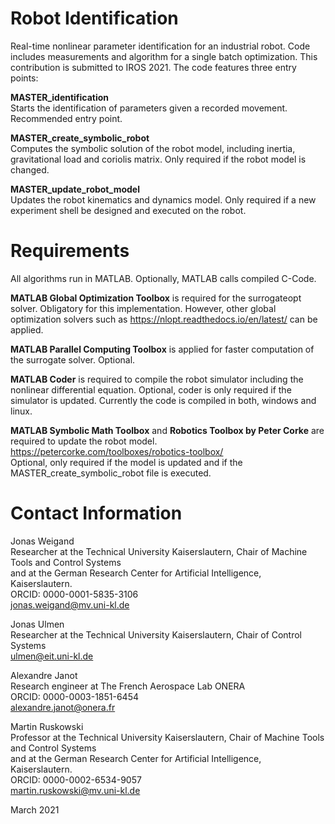 # Robot Identification
Real-time nonlinear parameter identification for an industrial robot. Code includes measurements and algorithm for a single batch optimization.
This contribution is submitted to IROS 2021. The code features three entry points:

**MASTER_identification** \
Starts the identification of parameters given a recorded movement. Recommended entry point.

**MASTER_create_symbolic_robot** \
Computes the symbolic solution of the robot model, including inertia, gravitational load and coriolis matrix.
Only required if the robot model is changed.

**MASTER_update_robot_model** \
Updates the robot kinematics and dynamics model.
Only required if a new experiment shell be designed and executed on the robot.

# Requirements
All algorithms run in MATLAB. Optionally, MATLAB calls compiled C-Code.

**MATLAB Global Optimization Toolbox** is required for the surrogateopt solver. Obligatory for this implementation. 
However, other global optimization solvers such as https://nlopt.readthedocs.io/en/latest/ can be applied.

**MATLAB Parallel Computing Toolbox** is applied for faster computation of the surrogate solver. Optional.

**MATLAB Coder** is required to compile the robot simulator including the nonlinear differential equation. 
Optional, coder is only required if the simulator is updated.
Currently the code is compiled in both, windows and linux.

**MATLAB Symbolic Math Toolbox** and **Robotics Toolbox by Peter Corke** are required to update the robot model.\
https://petercorke.com/toolboxes/robotics-toolbox/ \
Optional, only required if the model is updated and if the MASTER_create_symbolic_robot file is executed.

# Contact Information

Jonas Weigand \
Researcher at the Technical University Kaiserslautern, Chair of Machine Tools and Control Systems\
and at the German Research Center for Artificial Intelligence, Kaiserslautern.\
ORCID: 0000-0001-5835-3106 \
jonas.weigand@mv.uni-kl.de

Jonas Ulmen \
Researcher at the Technical University Kaiserslautern, Chair of Control Systems\
ulmen@eit.uni-kl.de

Alexandre Janot \
Research engineer at The French Aerospace Lab ONERA\
ORCID: 0000-0003-1851-6454 \
alexandre.janot@onera.fr

Martin Ruskowski \
Professor at the Technical University Kaiserslautern, Chair of Machine Tools and Control Systems\
and at the German Research Center for Artificial Intelligence, Kaiserslautern.\
ORCID: 0000-0002-6534-9057 \
martin.ruskowski@mv.uni-kl.de

March 2021
